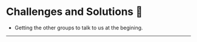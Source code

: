 

# Challenges and Solutions :thinking:
- Getting the other groups to talk to us at the begining.

---
